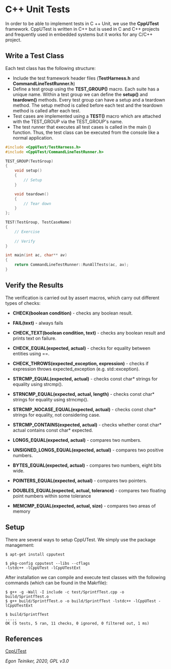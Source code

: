 # C++ Unit Tests 

In order to be able to implement tests in C ++ Unit, we use the 
**CppUTest** framework.
CppUTest is written in C++ but is used in C and C++ projects and 
frequently used in embedded systems but it works for any C/C++ project.

## Write a Test Class

Each test class has the following structure:
* Include the test framework header files (**TestHarness.h** and **CommandLineTestRunner.h**)
* Define a test group using the **TEST_GROUP()** macro. Each suite has a unique name.
Within a test group we can define the **setup()** and **teardown()** methods. 
Every test group can have a setup and a teardown method. The setup method is called before each 
test and the teardown method is called after each test.	
* Test cases are implemented using a **TEST()** macro which are attached with the TEST_GROUP
via the TEST_GROUP's name. 
* The test runner that executes all test cases is called in the main () 
function. Thus, the test class can be executed from the console like a 
normal application.

```C++
#include <CppUTest/TestHarness.h>
#include <CppUTest/CommandLineTestRunner.h>

TEST_GROUP(TestGroup)
{
    void setup()
    {
        // Setup
    }

    void teardown()
    {
        // Tear down
    }    
};

TEST(TestGroup, TestCaseName)
{
    // Exercise
		
    // Verify
}

int main(int ac, char** av)
{
    return CommandLineTestRunner::RunAllTests(ac, av);
}
```

## Verify the Results

The verification is carried out by assert macros, which carry out 
different types of checks:

* **CHECK(boolean condition)** - checks any boolean result.
* **FAIL(text)** - always fails
* **CHECK_TEXT(boolean condition, text)** - checks any boolean result and prints text on failure.   
* **CHECK_EQUAL(expected, actual)** - checks for equality between entities using ==. 
* **CHECK_THROWS(expected_exception, expression)** - checks if expression throws expected_exception (e.g. std::exception).

* **STRCMP_EQUAL(expected, actual)** - checks const char* strings for equality using strcmp().
* **STRNCMP_EQUAL(expected, actual, length)** - checks const char* strings for equality using strncmp(). 
* **STRCMP_NOCASE_EQUAL(expected, actual)** - checks const char* strings for equality, not considering case.
* **STRCMP_CONTAINS(expected, actual)** - checks whether const char* actual contains const char* expected.

* **LONGS_EQUAL(expected, actual)** - compares two numbers.
* **UNSIGNED_LONGS_EQUAL(expected, actual)** - compares two positive numbers.
* **BYTES_EQUAL(expected, actual)** - compares two numbers, eight bits wide.
* **POINTERS_EQUAL(expected, actual)** - compares two pointers.
* **DOUBLES_EQUAL(expected, actual, tolerance)** - compares two floating point numbers within some tolerance

* **MEMCMP_EQUAL(expected, actual, size)** - compares two areas of memory


## Setup

There are several ways to setup CppUTest. 
We simply use the package management:

```
$ apt-get install cpputest

$ pkg-config cpputest --libs --cflags
-lstdc++ -lCppUTest -lCppUTestExt
```

After installation we can compile and execute test classes with the 
following commands (which can be found in the Makrfile):
```
$ g++ -g -Wall -I include -c test/SprintfTest.cpp -o build/SprintfTest.o
$ g++ build/SprintfTest.o -o build/SprintfTest -lstdc++ -lCppUTest -lCppUTestExt

$ build/SprintfTest
.....
OK (5 tests, 5 ran, 11 checks, 0 ignored, 0 filtered out, 1 ms)
```


## References
[CppUTest](https://cpputest.github.io/)

*Egon Teiniker, 2020, GPL v3.0*
